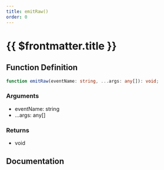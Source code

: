 ```yaml
---
title: emitRaw()
order: 0
---
```


# {{ $frontmatter.title }}

<!--@include: ./emitRaw_partial_header.md-->

## Function Definition

```ts
function emitRaw(eventName: string, ...args: any[]): void;
```

### Arguments

* eventName: string
* ...args: any[]

### Returns

* void

## Documentation

<!--@include: ./emitRaw_partial_footer.md-->
